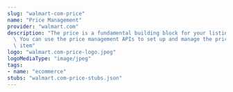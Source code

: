 ```yaml
---
slug: "walmart-com-price"
name: "Price Management"
provider: "walmart.com"
description: "The price is a fundamental building block for your listing on Walmart.com.\
  \ You can use the price management APIs to set up and manage the price for a given\
  \ item"
logo: "walmart.com-price-logo.jpeg"
logoMediaType: "image/jpeg"
tags:
- name: "ecommerce"
stubs: "walmart.com-price-stubs.json"
---
```

